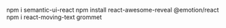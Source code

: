 npm i semantic-ui-react
npm install react-awesome-reveal @emotion/react
npm i react-moving-text
grommet